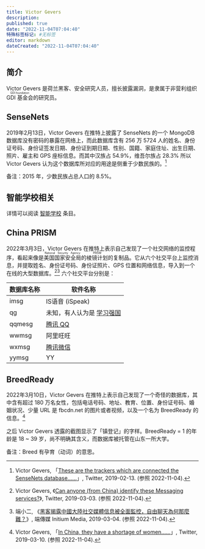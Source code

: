 ```yaml
---
title: Victor Gevers
description:
published: true
date: "2022-11-04T07:04:40"
特殊标签标记: #无标签
editor: markdown
dateCreated: "2022-11-04T07:04:40"
---
```


## 简介

Victor Gevers 是荷兰黑客、安全研究人员，擅长披露漏洞，是隶属于非营利组织 <ruby>GDI 基金会<rp>(</rp><rt>GDI.foundation</rt><rp>)</rp></ruby>的研究员。

## SenseNets

2019年2月13日，Victor Gevers 在推特上披露了 SenseNets 的一个 MongoDB 数据库没有密码的暴露在网络上，而此数据库含有 256 万 5724 人的姓名、身份证号码、身份证签发日期、身份证到期日期、性别、国籍、家庭住址、出生日期、照片、雇主和 GPS 座标信息。而其中汉族占 54.9%，维吾尔族占 28.3% 所以 Victor Gevers 认为这个数据库所对应的用途是侧重于少数民族的。[^40451]

[^40451]: Victor Gevers, 「[These are the trackers which are connected the SenseNets database……](https://web.archive.org/web/20221016155839/https://twitter.com/0xDUDE/status/1096788937492840451?ref_src=twsrc^tfw)」, Twitter, 2019-02-13. (参照 2022-11-04).

备注：2015 年，少数民族占总人口的 8.5%。

## 智能学校相关

详情可以阅读 [智能学校](/unclear/智能学校.md#人脸识别) 条目。

## China PRISM

2022年3月3日，Victor Gevers 在推特上表示自己发现了一个社交网络的监控程序，看起来像是<ruby>美国国家安全局<rp>(</rp><rt>National Security Agency</rt><rp>)</rp></ruby>的<ruby>棱镜计划<rp>(</rp><rt>PRISM</rt><rp>)</rp></ruby>的复制品。它从六个社交平台上监控消息，并提取姓名、身份证号码、身份证照片、GPS 位置和网络信息，导入到一个在线的大型数据库。[^80192][^20190304] 六个社交平台分别是：

| 数据库名称 | 软件名称                                                 |
| ---------- | -------------------------------------------------------- |
| imsg       | IS语音 (iSpeak)                                          |
| qg         | 未知，有人认为是 [学习强国](/software/Xuexi_Qiangguo.md) |
| qqmesg     | [腾讯 QQ](/company/腾讯/QQ.md)                           |
| wwmsg      | 阿里旺旺                                                 |
| wxmsg      | [腾讯微信](/company/腾讯/微信.md)                        |
| yymsg      | YY                                                       |

[^80192]: Victor Gevers, 《[Can anyone (from China) identify these Messaging services?](https://web.archive.org/web/20221020040322/https://twitter.com/0xDUDE/status/1101909112131080192)》, Twitter, 2019-03-03. (参照 2022-11-04).

[^20190304]: 端小二, 《[黑客揭露中國大陸社交媒體信息被全面監控，自由聊天為何那麼難？](https://web.archive.org/web/20210629082011/https://theinitium.com/roundtable/20190304-roundtable-zh-haker-OxDUDE/)》, 端傳媒 Initium Media, 2019-03-04. (参照 2022-11-04).

## BreedReady

2022年3月10日，Victor Gevers 在推特上表示自己发现了一个奇怪的数据库，其中含有超过 180 万名女性，包括电话号码、地址、教育、位置、身份证号码、婚姻状况、少量 URL 是 fbcdn.net 的图片或者视频，以及一个名为 BreedReady 的信息。[^51616]

[^51616]: Victor Gevers, 「[In China, they have a shortage of women……](https://web.archive.org/web/20190311042142/https://twitter.com/0xDUDE/status/1104482014202351616)」, Twitter, 2019-03-10. (参照 2022-11-04).

之后 Victor Gevers 透露的截图显示了「镇登记」的字样。BreedReady = 1 的年龄是 18 ~ 39 岁，尚不明确其含义，而数据库被托管在山东一所大学。

备注：Breed 有孕育（动词）的意思。
